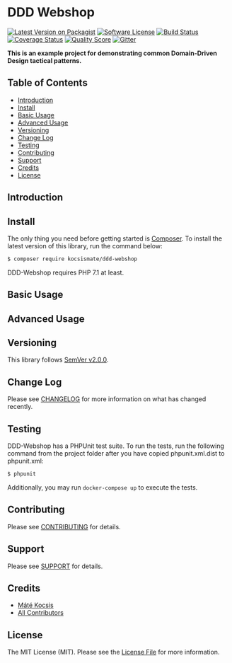 # DDD Webshop

[![Latest Version on Packagist][ico-version]][link-packagist]
[![Software License][ico-license]](LICENSE.md)
[![Build Status][ico-travis]][link-travis]
[![Coverage Status][ico-scrutinizer]][link-scrutinizer]
[![Quality Score][ico-code-quality]][link-code-quality]
[![Gitter][ico-gitter]][link-gitter]

**This is an example project for demonstrating common Domain-Driven Design tactical patterns.**

## Table of Contents

* [Introduction](#introduction)
* [Install](#install)
* [Basic Usage](#basic-usage)
* [Advanced Usage](#advanced-usage)
* [Versioning](#versioning)
* [Change Log](#change-log)
* [Testing](#testing)
* [Contributing](#contributing)
* [Support](#support)
* [Credits](#credits)
* [License](#license)

## Introduction

## Install

The only thing you need before getting started is [Composer](http://getcomposer.org). To install the latest version of this
library, run the command below:

```bash
$ composer require kocsismate/ddd-webshop
```

DDD-Webshop requires PHP 7.1 at least.

## Basic Usage

## Advanced Usage

## Versioning

This library follows [SemVer v2.0.0](http://semver.org/).

## Change Log

Please see [CHANGELOG](CHANGELOG.md) for more information on what has changed recently.

## Testing

DDD-Webshop has a PHPUnit test suite. To run the tests, run the following command from the project folder
after you have copied phpunit.xml.dist to phpunit.xml:

``` bash
$ phpunit
```

Additionally, you may run `docker-compose up` to execute the tests.

## Contributing

Please see [CONTRIBUTING](CONTRIBUTING.md) for details.

## Support

Please see [SUPPORT](SUPPORT.md) for details.

## Credits

- [Máté Kocsis][link-author]
- [All Contributors][link-contributors]

## License

The MIT License (MIT). Please see the [License File](LICENSE.md) for more information.

[ico-version]: https://img.shields.io/packagist/v/kocsismate/ddd-webshop.svg
[ico-license]: https://img.shields.io/badge/license-MIT-brightgreen.svg
[ico-travis]: https://img.shields.io/travis/kocsismate/ddd-webshop/master.svg
[ico-scrutinizer]: https://img.shields.io/scrutinizer/coverage/g/kocsismate/ddd-webshop.svg
[ico-code-quality]: https://img.shields.io/scrutinizer/g/kocsismate/ddd-webshop.svg
[ico-gitter]: https://badges.gitter.im/kocsismate/ddd-webshop.svg

[link-packagist]: https://packagist.org/packages/kocsismate/ddd-webshop
[link-travis]: https://travis-ci.org/kocsismate/ddd-webshop
[link-scrutinizer]: https://scrutinizer-ci.com/g/kocsismate/ddd-webshop/code-structure
[link-code-quality]: https://scrutinizer-ci.com/g/kocsismate/ddd-webshop
[link-gitter]: https://gitter.im/kocsismate/ddd-webshop?utm_source=badge&utm_medium=badge&utm_campaign=pr-badge
[link-author]: https://github.com/kocsismate
[link-contributors]: ../../contributors
